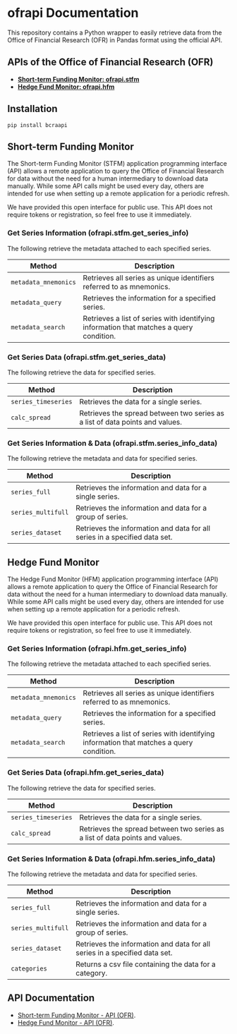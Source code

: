 # ofrapi Documentation
This repository contains a Python wrapper to easily retrieve data from the Office of Financial Research (OFR) in Pandas format using the official API.

## APIs of the Office of Financial Research (OFR)
- **[Short-term Funding Monitor: ofrapi.stfm](ofrapi/stfm/README.md)**
- **[Hedge Fund Monitor: ofrapi.hfm](ofrapi/hfm/README.md)**

## Installation
```commandline
pip install bcraapi
```

## Short-term Funding Monitor
The Short-term Funding Monitor (STFM) application programming interface (API) allows a remote application to query the Office of Financial Research for data without the need for a human intermediary to download data manually. While some API calls might be used every day, others are intended for use when setting up a remote application for a periodic refresh.

We have provided this open interface for public use. This API does not require tokens or registration, so feel free to use it immediately.

### Get Series Information (ofrapi.stfm.get_series_info)
The following retrieve the metadata attached to each specified series.

| Method                   | Description                                                                             |
|--------------------------|-----------------------------------------------------------------------------------------|
| ```metadata_mnemonics``` | Retrieves all series as unique identifiers referred to as mnemonics.                    |
| ```metadata_query```     | Retrieves the information for a specified series.                                       |
| ```metadata_search```    | Retrieves a list of series with identifying information that matches a query condition. |

### Get Series Data (ofrapi.stfm.get_series_data)
The following retrieve the data for specified series.

| Method                  | Description                                                                  |
|-------------------------|------------------------------------------------------------------------------|
| ```series_timeseries``` | Retrieves the data for a single series.                                      |
| ```calc_spread```       | Retrieves the spread between two series as a list of data points and values. |

### Get Series Information & Data (ofrapi.stfm.series_info_data)
The following retrieve the metadata and data for specified series.

| Method                 | Description                                                                |
|------------------------|----------------------------------------------------------------------------|
| ```series_full```      | Retrieves the information and data for a single series.                    |
| ```series_multifull``` | Retrieves the information and data for a group of series.                  |
| ```series_dataset```   | Retrieves the information and data for all series in a specified data set. |


## Hedge Fund Monitor
The Hedge Fund Monitor (HFM) application programming interface (API) allows a remote application to query the Office of Financial Research for data without the need for a human intermediary to download data manually. While some API calls might be used every day, others are intended for use when setting up a remote application for a periodic refresh.

We have provided this open interface for public use. This API does not require tokens or registration, so feel free to use it immediately.

### Get Series Information (ofrapi.hfm.get_series_info)
The following retrieve the metadata attached to each specified series.

| Method                   | Description                                                                             |
|--------------------------|-----------------------------------------------------------------------------------------|
| ```metadata_mnemonics``` | Retrieves all series as unique identifiers referred to as mnemonics.                    |
| ```metadata_query```     | Retrieves the information for a specified series.                                       |
| ```metadata_search```    | Retrieves a list of series with identifying information that matches a query condition. |

### Get Series Data (ofrapi.hfm.get_series_data)
The following retrieve the data for specified series.

| Method                  | Description                                                                  |
|-------------------------|------------------------------------------------------------------------------|
| ```series_timeseries``` | Retrieves the data for a single series.                                      |
| ```calc_spread```       | Retrieves the spread between two series as a list of data points and values. |

### Get Series Information & Data (ofrapi.hfm.series_info_data)
The following retrieve the metadata and data for specified series.

| Method                 | Description                                                                |
|------------------------|----------------------------------------------------------------------------|
| ```series_full```      | Retrieves the information and data for a single series.                    |
| ```series_multifull``` | Retrieves the information and data for a group of series.                  |
| ```series_dataset```   | Retrieves the information and data for all series in a specified data set. |
| ```categories```       | Returns a csv file containing the data for a category.                     |


## API Documentation
- [Short-term Funding Monitor - API (OFR)](https://www.financialresearch.gov/short-term-funding-monitor/api/).
- [Hedge Fund Monitor - API (OFR)](https://www.financialresearch.gov/hedge-fund-monitor/api/).
